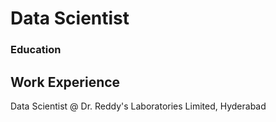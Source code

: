 # Data Scientist
### Education

## Work Experience
Data Scientist @ Dr. Reddy's Laboratories Limited, Hyderabad
